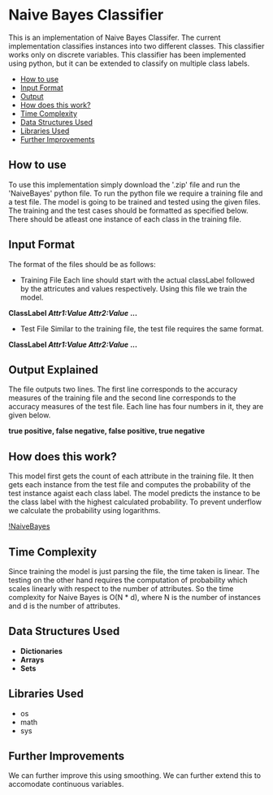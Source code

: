 # Naive Bayes Classifier
This is an implementation of Naive Bayes Classifer. The current implementation classifies instances into two different classes. This classifier works only on discrete variables. This classifier has been implemented using python, but it can be extended to classify on multiple class labels.

* [How to use](#how-to-use)
* [Input Format](#Input-format)
* [Output](#Output-Explained)
* [How does this work?](#how-does-this-work)
* [Time Complexity](#Time-Complexity)
* [Data Structures Used](#Data-Structures-Used)
* [Libraries Used](#Libraries-Used)
* [Further Improvements](#Further-Improvements)


## How to use
To use this implementation simply download the '.zip' file and run the 'NaiveBayes' python file. To run the python file we require a training file and a test file. The model is going to be trained and tested using the given files. The training and the test cases should be formatted as specified below. There should be atleast one instance of each class in the training file.

## Input Format
The format of the files should be as follows:
* Training File
Each line should start with the actual classLabel followed by the attricutes and values respectively. Using this file we train the model.

**ClassLabel _Attr1:Value_ _Attr2:Value_ ...**

* Test File
Similar to the training file, the test file requires the same format.

**ClassLabel _Attr1:Value_ _Attr2:Value_ ...**

## Output Explained
The file outputs two lines. The first line corresponds to the accuracy measures of the training file and the second line corresponds to the accuracy measures of the test file. Each line has four numbers in it, they are given below.

**true positive, false negative, false positive, true negative**

## How does this work?
This model first gets the count of each attribute in the training file. It then gets each instance from the test file and computes the probability of the test instance agaist each class label. The model predicts the instance to be the class label with the highest calculated probability. To prevent underflow we calculate the probability using logarithms.

[!NaiveBayes](/pics/NaiveBayes.png)

## Time Complexity
Since training the model is just parsing the file, the time taken is linear. The testing on the other hand requires the computation of probability which scales linearly with respect to the number of attributes. So the time complexity for Naive Bayes is O(N * d), where N is the number of instances and d is the number of attributes.

## Data Structures Used
* **Dictionaries**
* **Arrays**
* **Sets**

## Libraries Used
* os
* math
* sys

## Further Improvements
We can further improve this using smoothing. We can further extend this to accomodate continuous variables.
